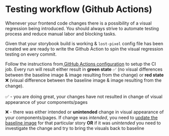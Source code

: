 # Testing workflow (Github Actions)

Whenever your frontend code changes there is a possibility of a visual regression being introduced. You should always strive to automate testing process and reduce manual labor and blocking tasks.

Given that your storybook build is working & `lost-pixel` config file has been created we are ready to write the Github Action to spin the visual regression testing on every commit.

Follow the instructions from[ GitHub Actions configuration](../setup/integrating-with-github-actions.md) to setup the CI job. Every run will result either result in **green state** ✅ (no visual differences between the baseline image & image resulting from the change) or **red state** ❌ (visual difference between the baseline image & image resulting from the change).\
\
✅ - you are doing great, your changes have not resulted in change of visual appearance of your components/pages

❌ - there was either intended or **unintended**  change in visual appearance of your components/pages. If change was _intended_, you need to [update the baseline image](testing-and-updating-baseline-locally.md) for that particular story **OR** if it was _unintended_ you need to investigate the change and try to bring the visuals back to baseline

